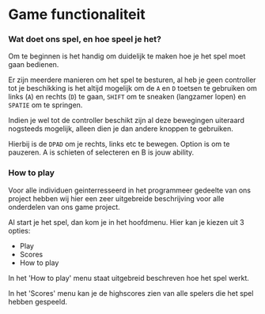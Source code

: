 # Game functionaliteit

### Wat doet ons spel, en hoe speel je het?

Om te beginnen is het handig om duidelijk te maken hoe je het spel moet 
gaan bedienen.

Er zijn meerdere manieren om het spel te besturen, al heb je geen controller
tot je beschikking is het altijd mogelijk om de `A` en `D` toetsen te gebruiken om 
links (`A`) en rechts (`D`) te gaan, `SHIFT` om te sneaken (langzamer lopen) en 
`SPATIE` om te springen.

Indien je wel tot de controller beschikt zijn al deze bewegingen uiteraard
nogsteeds mogelijk, alleen dien je dan andere knoppen te gebruiken.

Hierbij is de `DPAD` om je rechts, links etc te bewegen. Option is om te pauzeren. A is schieten of selecteren en B is jouw ability.

### How to play

Voor alle individuen geinterresseerd in het programmeer gedeelte van ons project
hebben wij hier een zeer uitgebreide beschrijving voor alle onderdelen van ons game project.

Al start je het spel, dan kom je in het hoofdmenu. Hier kan je kiezen uit 3 opties:
- Play
- Scores
- How to play

In het 'How to play' menu staat uitgebreid beschreven hoe het spel werkt.

In het 'Scores' menu kan je de highscores zien van alle spelers die het spel hebben gespeeld.

